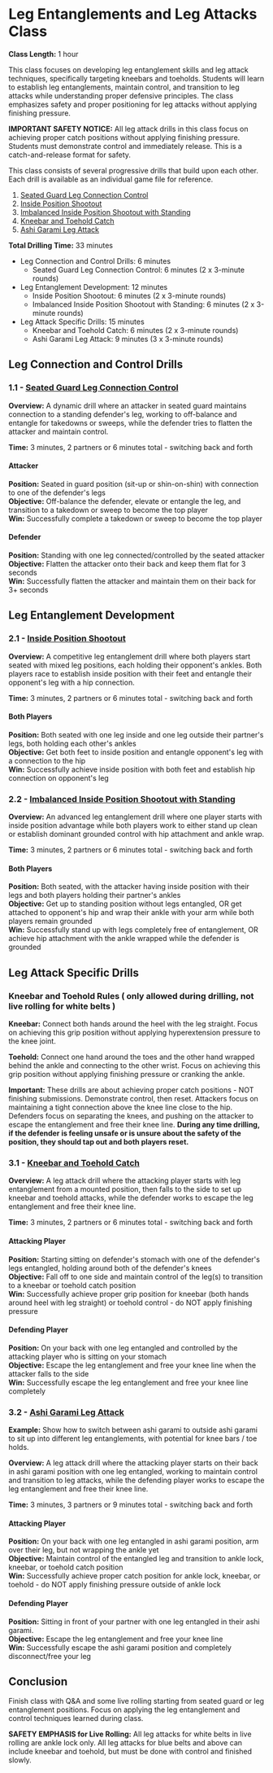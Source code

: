 # Leg Entanglements and Leg Attacks Class
**Class Length:** 1 hour

This class focuses on developing leg entanglement skills and leg attack techniques, specifically targeting kneebars and toeholds. Students will learn to establish leg entanglements, maintain control, and transition to leg attacks while understanding proper defensive principles. The class emphasizes safety and proper positioning for leg attacks without applying finishing pressure.

**IMPORTANT SAFETY NOTICE:** All leg attack drills in this class focus on achieving proper catch positions without applying finishing pressure. Students must demonstrate control and immediately release. This is a catch-and-release format for safety.

This class consists of several progressive drills that build upon each other. Each drill is available as an individual game file for reference.

1. [Seated Guard Leg Connection Control](https://mennlo.github.io/grappling-games/md-viewer.html?file=games/guard/supine/seated-guard-leg-connection-control.md)
2. [Inside Position Shootout](https://mennlo.github.io/grappling-games/md-viewer.html?file=games/guard/supine/inside-position-shootout.md)
3. [Imbalanced Inside Position Shootout with Standing](https://mennlo.github.io/grappling-games/md-viewer.html?file=games/guard/supine/imbalanced-inside-position-shootout-with-standing.md)
4. [Kneebar and Toehold Catch](https://mennlo.github.io/grappling-games/md-viewer.html?file=games/guard/supine/kneebar-and-toehold-catch.md)
5. [Ashi Garami Leg Attack](https://mennlo.github.io/grappling-games/md-viewer.html?file=games/guard/supine/ashi-garami-leg-attack.md)

**Total Drilling Time:** 33 minutes
- Leg Connection and Control Drills: 6 minutes
  - Seated Guard Leg Connection Control: 6 minutes (2 x 3-minute rounds)
- Leg Entanglement Development: 12 minutes
  - Inside Position Shootout: 6 minutes (2 x 3-minute rounds)
  - Imbalanced Inside Position Shootout with Standing: 6 minutes (2 x 3-minute rounds)
- Leg Attack Specific Drills: 15 minutes
  - Kneebar and Toehold Catch: 6 minutes (2 x 3-minute rounds)
  - Ashi Garami Leg Attack: 9 minutes (3 x 3-minute rounds)

## Leg Connection and Control Drills

### 1.1 - [Seated Guard Leg Connection Control](https://mennlo.github.io/grappling-games/md-viewer.html?file=games/guard/supine/seated-guard-leg-connection-control.md)

**Overview:** A dynamic drill where an attacker in seated guard maintains connection to a standing defender's leg, working to off-balance and entangle for takedowns or sweeps, while the defender tries to flatten the attacker and maintain control.

**Time:** 3 minutes, 2 partners or 6 minutes total - switching back and forth

#### Attacker
**Position:** Seated in guard position (sit-up or shin-on-shin) with connection to one of the defender's legs  
**Objective:** Off-balance the defender, elevate or entangle the leg, and transition to a takedown or sweep to become the top player  
**Win:** Successfully complete a takedown or sweep to become the top player

#### Defender
**Position:** Standing with one leg connected/controlled by the seated attacker  
**Objective:** Flatten the attacker onto their back and keep them flat for 3 seconds  
**Win:** Successfully flatten the attacker and maintain them on their back for 3+ seconds

## Leg Entanglement Development

### 2.1 - [Inside Position Shootout](https://mennlo.github.io/grappling-games/md-viewer.html?file=games/guard/supine/inside-position-shootout.md)

**Overview:** A competitive leg entanglement drill where both players start seated with mixed leg positions, each holding their opponent's ankles. Both players race to establish inside position with their feet and entangle their opponent's leg with a hip connection.

**Time:** 3 minutes, 2 partners or 6 minutes total - switching back and forth

#### Both Players
**Position:** Both seated with one leg inside and one leg outside their partner's legs, both holding each other's ankles  
**Objective:** Get both feet to inside position and entangle opponent's leg with a connection to the hip  
**Win:** Successfully achieve inside position with both feet and establish hip connection on opponent's leg

### 2.2 - [Imbalanced Inside Position Shootout with Standing](https://mennlo.github.io/grappling-games/md-viewer.html?file=games/guard/supine/imbalanced-inside-position-shootout-with-standing.md)

**Overview:** An advanced leg entanglement drill where one player starts with inside position advantage while both players work to either stand up clean or establish dominant grounded control with hip attachment and ankle wrap.

**Time:** 3 minutes, 2 partners or 6 minutes total - switching back and forth

#### Both Players
**Position:** Both seated, with the attacker having inside position with their legs and both players holding their partner's ankles  
**Objective:** Get up to standing position without legs entangled, OR get attached to opponent's hip and wrap their ankle with your arm while both players remain grounded  
**Win:** Successfully stand up with legs completely free of entanglement, OR achieve hip attachment with the ankle wrapped while the defender is grounded

## Leg Attack Specific Drills

### Kneebar and Toehold Rules ( only allowed during drilling, not live rolling for white belts )

**Kneebar:** Connect both hands around the heel with the leg straight. Focus on achieving this grip position without applying hyperextension pressure to the knee joint.

**Toehold:** Connect one hand around the toes and the other hand wrapped behind the ankle and connecting to the other wrist. Focus on achieving this grip position without applying finishing pressure or cranking the ankle.

**Important:** These drills are about achieving proper catch positions - NOT finishing submissions. Demonstrate control, then reset. Attackers focus on maintaining a tight connection above the knee line close to the hip. Defenders focus on separating the knees, and pushing on the attacker to escape the entanglement and free their knee line. **During any time drilling, if the defender is feeling unsafe or is unsure about the safety of the position, they should tap out and both players reset.**

### 3.1 - [Kneebar and Toehold Catch](https://mennlo.github.io/grappling-games/md-viewer.html?file=games/guard/supine/kneebar-and-toehold-catch.md)

**Overview:** A leg attack drill where the attacking player starts with leg entanglement from a mounted position, then falls to the side to set up kneebar and toehold attacks, while the defender works to escape the leg entanglement and free their knee line.

**Time:** 3 minutes, 2 partners or 6 minutes total - switching back and forth

#### Attacking Player
**Position:** Starting sitting on defender's stomach with one of the defender's legs entangled, holding around both of the defender's knees  
**Objective:** Fall off to one side and maintain control of the leg(s) to transition to a kneebar or toehold catch position  
**Win:** Successfully achieve proper grip position for kneebar (both hands around heel with leg straight) or toehold control - do NOT apply finishing pressure

#### Defending Player
**Position:** On your back with one leg entangled and controlled by the attacking player who is sitting on your stomach  
**Objective:** Escape the leg entanglement and free your knee line when the attacker falls to the side  
**Win:** Successfully escape the leg entanglement and free your knee line completely

### 3.2 - [Ashi Garami Leg Attack](https://mennlo.github.io/grappling-games/md-viewer.html?file=games/guard/supine/ashi-garami-leg-attack.md)

**Example:** Show how to switch between ashi garami to outside ashi garami to sit up into different leg entanglements, with potential for knee bars / toe holds. 

**Overview:** A leg attack drill where the attacking player starts on their back in ashi garami position with one leg entangled, working to maintain control and transition to leg attacks, while the defending player works to escape the leg entanglement and free their knee line.

**Time:** 3 minutes, 3 partners or 9 minutes total - switching back and forth

#### Attacking Player
**Position:** On your back with one leg entangled in ashi garami position, arm over their leg, but not wrapping the ankle yet  
**Objective:** Maintain control of the entangled leg and transition to ankle lock, kneebar, or toehold catch position  
**Win:** Successfully achieve proper catch position for ankle lock, kneebar, or toehold - do NOT apply finishing pressure outside of ankle lock

#### Defending Player
**Position:** Sitting in front of your partner with one leg entangled in their ashi garami.  
**Objective:** Escape the leg entanglement and free your knee line  
**Win:** Successfully escape the ashi garami position and completely disconnect/free your leg  


## Conclusion

Finish class with Q&A and some live rolling starting from seated guard or leg entanglement positions. Focus on applying the leg entanglement and control techniques learned during class. 

**SAFETY EMPHASIS for Live Rolling:** All leg attacks for white belts in live rolling are ankle lock only. All leg attacks for blue belts and above can include kneebar and toehold, but must be done with control and finished slowly.